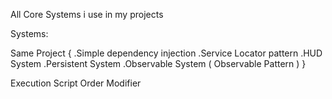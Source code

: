  All Core Systems i use in my projects

Systems:

Same Project
{
 .Simple dependency injection
 .Service Locator pattern
 .HUD System 
 .Persistent System
 .Observable System ( Observable Pattern )
}

Execution Script Order Modifier
